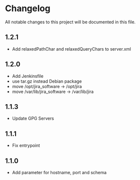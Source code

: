 # Changelog

All notable changes to this project will be documented in this file.

## 1.2.1

- Add relaxedPathChar and relaxedQueryChars to server.xml

## 1.2.0

- Add Jenkinsfile
- use tar.gz instead Debian package
- move /opt/jira_software -> /opt/jira
- move /var/lib/jira_software -> /var/lib/jira

## 1.1.3

- Update GPG Servers

## 1.1.1

- Fix entrypoint

## 1.1.0

- Add parameter for hostname, port and schema
